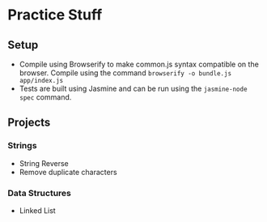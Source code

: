 # Practice Stuff

## Setup

- Compile using Browserify to make common.js syntax compatible on the browser. Compile using the command `browserify -o bundle.js app/index.js`
- Tests are built using Jasmine and can be run using the `jasmine-node spec` command.

## Projects

### Strings
- String Reverse
- Remove duplicate characters

### Data Structures
- Linked List
